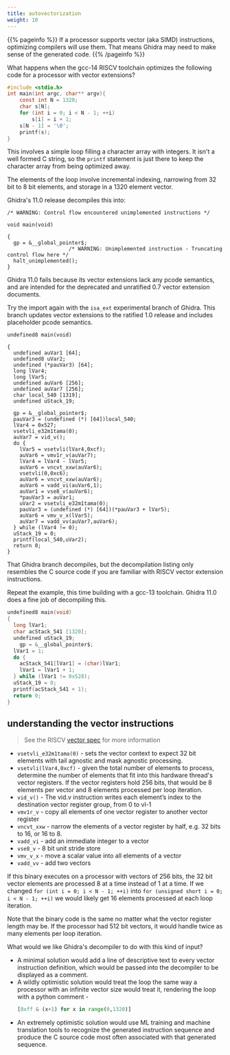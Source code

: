 ```yaml
---
title: autovectorization
weight: 10
---
```


{{% pageinfo %}}
If a processor supports vector (aka SIMD) instructions, optimizing compilers will use them.  That means Ghidra may need to make sense of
the generated code.
{{% /pageinfo %}}

What happens when the gcc-14 RISCV toolchain optimizes the following code for a processor with vector extensions?


```c
#include <stdio.h>
int main(int argc, char** argv){
    const int N = 1320;
    char s[N];
    for (int i = 0; i < N - 1; ++i)
        s[i] = i + 1;
    s[N - 1] = '\0';
    printf(s);
}
```

This involves a simple loop filling a character array with integers.  It isn't a well formed C string,
so the `printf` statement is just there to keep the character array from being optimized away.

The elements of the loop involve incremental indexing, narrowing from 32 bit to 8 bit elements,
and storage in a 1320 element vector.


Ghidra's 11.0 release decompiles this into:

```text
/* WARNING: Control flow encountered unimplemented instructions */

void main(void)

{
  gp = &__global_pointer$;
                    /* WARNING: Unimplemented instruction - Truncating control flow here */
  halt_unimplemented();
}
```

Ghidra 11.0 fails because its vector extensions lack any pcode semantics, and are intended for the
deprecated and unratified 0.7 vector extension documents.

Try the import again with the `isa_ext` experimental branch of Ghidra.  This branch updates vector extensions to
the ratified 1.0 release and includes placeholder pcode semantics.

```text
undefined8 main(void)

{
  undefined auVar1 [64];
  undefined8 uVar2;
  undefined (*pauVar3) [64];
  long lVar4;
  long lVar5;
  undefined auVar6 [256];
  undefined auVar7 [256];
  char local_540 [1319];
  undefined uStack_19;
  
  gp = &__global_pointer$;
  pauVar3 = (undefined (*) [64])local_540;
  lVar4 = 0x527;
  vsetvli_e32m1tama(0);
  auVar7 = vid_v();
  do {
    lVar5 = vsetvli(lVar4,0xcf);
    auVar6 = vmv1r_v(auVar7);
    lVar4 = lVar4 - lVar5;
    auVar6 = vncvt_xxw(auVar6);
    vsetvli(0,0xc6);
    auVar6 = vncvt_xxw(auVar6);
    auVar6 = vadd_vi(auVar6,1);
    auVar1 = vse8_v(auVar6);
    *pauVar3 = auVar1;
    uVar2 = vsetvli_e32m1tama(0);
    pauVar3 = (undefined (*) [64])(*pauVar3 + lVar5);
    auVar6 = vmv_v_x(lVar5);
    auVar7 = vadd_vv(auVar7,auVar6);
  } while (lVar4 != 0);
  uStack_19 = 0;
  printf(local_540,uVar2);
  return 0;
}
```

That Ghidra branch decompiles, but the decompilation listing only resembles the C source code if you are familiar with RISCV vector extension instructions.

Repeat the example, this time building with a gcc-13 toolchain.  Ghidra 11.0 does a fine job of decompiling this.

```c
undefined8 main(void)
{
  long lVar1;
  char acStack_541 [1320];
  undefined uStack_19;
    gp = &__global_pointer$;
  lVar1 = 1;
  do {
    acStack_541[lVar1] = (char)lVar1;
    lVar1 = lVar1 + 1;
  } while (lVar1 != 0x528);
  uStack_19 = 0;
  printf(acStack_541 + 1);
  return 0;
}
```

## understanding the vector instructions

>See the RISCV [vector spec](https://github.com/riscv/riscv-v-spec/blob/master/v-spec.adoc) for more information

* `vsetvli_e32m1tama(0)` - sets the vector context to expect 32 bit elements with tail agnostic and mask agnostic processing.
* `vsetvli(lVar4,0xcf)` - given the total number of elements to process, determine the number of elements that fit into
  this hardware thread's vector registers.  If the vector registers hold 256 bits, that would be 8 elements per vector and
  8 elements processed per loop iteration.
* `vid_v()` - The vid.v instruction writes each element’s index to the destination vector register group, from 0 to vl-1
* `vmv1r_v` - copy all elements of one vector register to another vector register
* `vncvt_xxw`  - narrow the elements of a vector register by half, e.g. 32 bits to 16, or 16 to 8.
* `vadd_vi` - add an immediate integer to a vector
* `vse8_v` - 8 bit unit stride store
* `vmv_v_x` - move a scalar value into all elements of a vector
* `vadd_vv` - add two vectors

If this binary executes on a processor with vectors of 256 bits, the 32 bit vector elements are processed 8 at a time instead of 1 at a time.
If we changed `for (int i = 0; i < N - 1; ++i)` into `for (unsigned short i = 0; i < N - 1; ++i)` we would likely get 16 elements processed at each loop iteration.

Note that the binary code is the same no matter what the vector register length may be.  If the processor had 512 bit vectors, it would handle twice as many
elements per loop iteration.

What would we like Ghidra's decompiler to do with this kind of input?

* A minimal solution would add a line of descriptive text to every vector instruction definition, which would be passed into the decompiler to be displayed
  as a comment.
* A wildly optimistic solution would treat the loop the same way a processor with an infinite vector size would treat it, rendering the loop with a python comment - 
    ```python
    [0xff & (x+1) for x in range(0,1320)]
    ```
* An extremely optimistic solution would use ML training and machine translation tools to recognize the generated instruction sequence and produce the C source code
  most often associated with that generated sequence.
